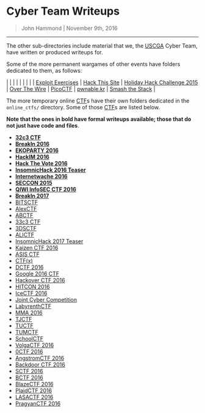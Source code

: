 Cyber Team Writeups
=============

> John Hammond | November 9th, 2016

-----------------------

The other sub-directories include material that we, the [USCGA] Cyber Team,  have written or produced writeups for.

Some of the more permanent wargames of other events have folders dedicated to them, as follows:

| |  | | | |  | |
| [Exploit Exercises](exploit_exercises/) | [Hack This Site](hack_this_site/) | [Holiday Hack Challenge 2015](holiday_hack_challenge_2015/) | [Over The Wire](overthewire/) | [PicoCTF](picoctf) | [pwnable.kr](pwnable.jr) | [Smash the Stack](smash_the_stack) |

The more temporary online [CTF]s have their own folders dedicated in the `online_ctfs/` directory. Some of those [CTF]s are listed below.

__Note that the ones in bold have formal writeups available; those that do not just have code and files__.

* [__32c3 CTF__](online_ctfs/32c3/)
* [__BreakIn 2016__](online_ctfs/breakin_2016/)
* [__EKOPARTY 2016__](online_ctfs/ekoparty_2016/)
* [__HackIM 2016__](online_ctfs/hackim_2016/)
* [__Hack The Vote 2016__](online_ctfs/hackthevote2016/)
* [__InsomnicHack 2016 Teaser__](online_ctfs/insomnihack_2016/)
* [__Internetwache 2016__](online_ctfs/internetwache_2016/)
* [__SECCON 2015__](online_ctfs/seccon_2015/)
* [__QIWI InfoSEC CTF 2016__](online_ctfs/qiwi_infosec_ctf_2016/)
* [__BreakIn 2017__](online_ctfs/breakin_2017/)
* [BITSCTF](online_ctfs/bitsctf_2017/)
* [AlexCTF](online_ctfs/alexctf_2017/)
* [ABCTF](online_ctfs/abctf/)
* [33c3 CTF](online_ctfs/33c3/)
* [3DSCTF](online_ctfs/3dsctf_2016/)
* [ALICTF](online_ctfs/alictf/)
* [InsomnicHack 2017 Teaser](online_ctfs/insomnihack2017/)
* [Kaizen CTF 2016](online_ctfs/kaizen_2016/)
* [ASIS CTF](online_ctfs/asisctf)
* [CTF(x)](online_ctfs/ctfx)
* [DCTF 2016](online_ctfs/dctf)
* [Google 2016 CTF](online_ctfs/googlectf)
* [Hackover CTF 2016](online_ctfs/hackover)
* [HITCON 2016](online_ctfs/hitcon)
* [IceCTF 2016](online_ctfs/icectf)
* [Joint Cyber Competition](online_ctfs/joint_cyber_competition_2016)
* [LabyrenthCTF](online_ctfs/labyrenth)
* [MMA 2016](online_ctfs/mma_2016)
* [TJCTF](online_ctfs/tjctf)
* [TUCTF](online_ctfs/tuctf)
* [TUMCTF](online_ctfs/tumctf)
* [SchoolCTF](online_ctfs/schoolctf)
* [VolgaCTF 2016](online_ctfs/volgactf_2016)
* [0CTF 2016](online_ctfs/0ctf_2016/)
* [AngstromCTF 2016](online_ctfs/angstomctf_2016)
* [Backdoor CTF 2016](online_ctfs/backdoorctf_2016)
* [SCTF 2016](online_ctfs/sctf_2016)
* [BCTF 2016](online_ctfs/bctf_2016)
* [BlazeCTF 2016](online_ctfs/blazectf_2016)
* [PlaidCTF 2016](online_ctfs/plaidctf_2016)
* [LASACTF 2016](online_ctfs/lasactf_2016)
* [PragyanCTF 2016](online_ctfs/pragynctf_2016)


[USCGA]: http://uscga.edu/
[United States Coast Guard Academy]: http://uscga.edu/
[US Coast Guard Academy]: http://uscga.edu/
[Academy]: http://uscga.edu/
[Coast Guard Academy]: http://uscga.edu/
[CTF]: https://ctftime.org/ctf-wtf/